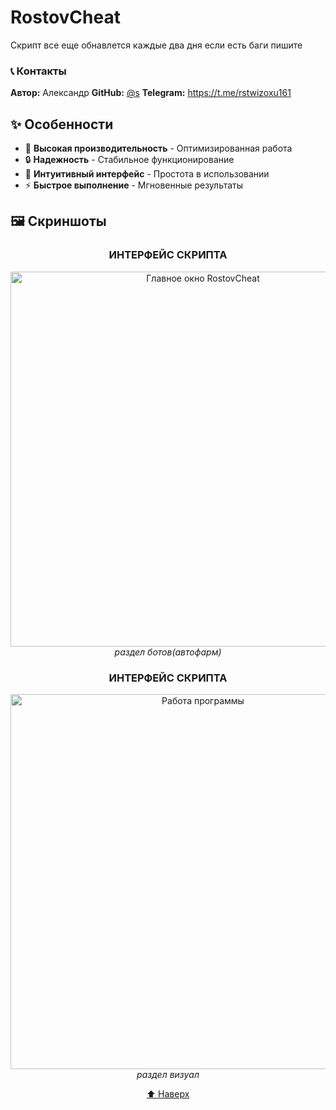 # RostovCheat

Скрипт все еще обнавлется каждые два дня если есть баги пишите

### 📞 Контакты
**Автор:** Aлександр 
**GitHub:** [@s](https://github.com/kvarckdlll-cell)
**Telegram:** https://t.me/rstwizoxu161

## ✨ Особенности

- 🎯 **Высокая производительность** - Оптимизированная работа
- 🔒 **Надежность** - Стабильное функционирование
- 🎨 **Интуитивный интерфейс** - Простота в использовании
- ⚡ **Быстрое выполнение** - Мгновенные результаты

## 🖼️ Скриншоты

<div align="center">

### ИНТЕРФЕЙС СКРИПТА
<img width="600" alt="Главное окно RostovCheat" src="https://github.com/user-attachments/assets/7e7ccf7a-b94a-4de3-b652-b89034c18d23" />
<br/>
<em>раздел ботов(автофарм)</em>

### ИНТЕРФЕЙС СКРИПТА
<img width="600" alt="Работа программы" src="https://github.com/user-attachments/assets/d68a07ab-5d88-4379-95be-c7bd947891ef" />
<br/>
<em>раздел визуал</em>

[⬆ Наверх](#rostovcheat-)

</div>
